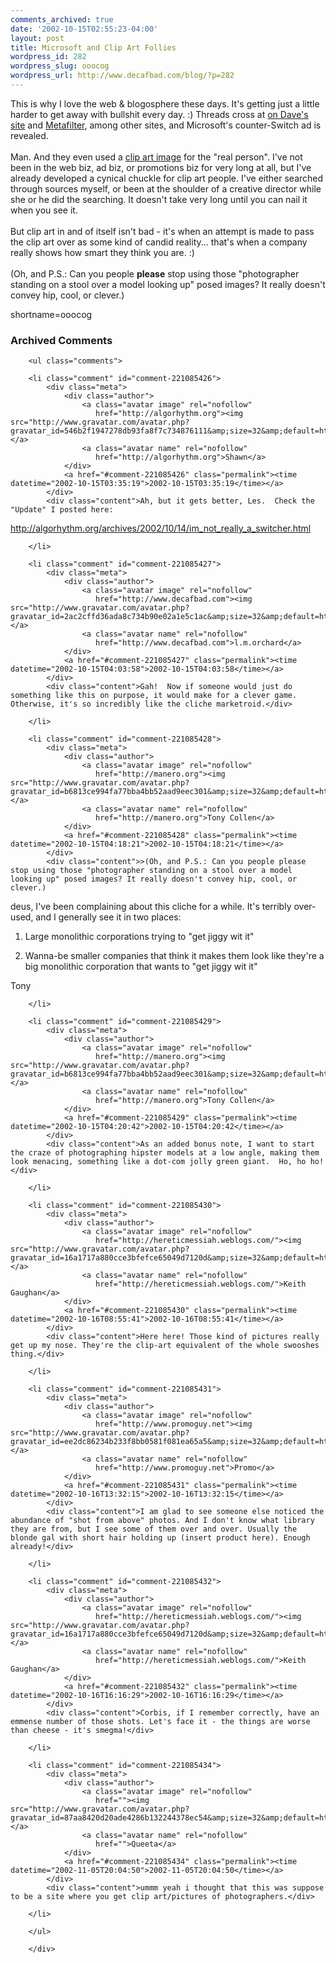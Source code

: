 ```yaml
---
comments_archived: true
date: '2002-10-15T02:55:23-04:00'
layout: post
title: Microsoft and Clip Art Follies
wordpress_id: 282
wordpress_slug: ooocog
wordpress_url: http://www.decafbad.com/blog/?p=282
---
```

This is why I love the web &amp; blogosphere these days.  It's getting just a little harder to get away with bullshit every day.  :)  Threads cross at <a href="http://scriptingnews.userland.com/backissues/2002/10/14#When:2:30:09PM">on Dave's site</a> and <a href="http://www.metafilter.com/mefi/20798">Metafilter</a>, among other sites, and Microsoft's counter-Switch ad is revealed.
<br /><br />
Man.  And they even used a <a href="http://creative.gettyimages.com/source/search/detail.asp?source=searchResults&amp;imageIndex=10&amp;hdnSync=%22One+Woman+Only%3AOnly+Women%22+and+%22Coffee%3AHot+Drink%22~0%2C12%2C449%2C3%2C15%2C1%2C0%2C0%2C0%2C12287%2C0%2C1%2C0%2C0%2C0%2C0%2C0%2C0%2C0%2Cen-us%2C1%2C%22One+Woman+Only%3AOnly+Women%22+and+%22Coffee%3AHot+Drink%22%2C389%2C257%2C1%2C&amp;hdnCurrPage=4">clip art image</a> for the "real person".  I've not been in the web biz, ad biz, or promotions biz for very long at all, but I've already developed a cynical chuckle for clip art people.  I've either searched through sources myself, or been at the shoulder of a creative director while she or he did the searching.  It doesn't take very long until you can nail it when you see it.
<br /><br />
But clip art in and of itself isn't bad - it's when an attempt is made to pass the clip art over as some kind of candid reality...  that's when a company really shows how smart they think you are.  :)
<br /><br />
(Oh, and P.S.:  Can you people <strong>please</strong> stop using those "photographer standing on a stool over a model looking up" posed images?  It really doesn't convey hip, cool, or clever.)
<!--more-->
shortname=ooocog

<div id="comments" class="comments archived-comments">
            <h3>Archived Comments</h3>
            
        <ul class="comments">
            
        <li class="comment" id="comment-221085426">
            <div class="meta">
                <div class="author">
                    <a class="avatar image" rel="nofollow" 
                       href="http://algorhythm.org"><img src="http://www.gravatar.com/avatar.php?gravatar_id=546b2f1947278db93fa8f7c734876111&amp;size=32&amp;default=http://mediacdn.disqus.com/1320279820/images/noavatar32.png"/></a>
                    <a class="avatar name" rel="nofollow" 
                       href="http://algorhythm.org">Shawn</a>
                </div>
                <a href="#comment-221085426" class="permalink"><time datetime="2002-10-15T03:35:19">2002-10-15T03:35:19</time></a>
            </div>
            <div class="content">Ah, but it gets better, Les.  Check the "Update" I posted here:

http://algorhythm.org/archives/2002/10/14/im_not_really_a_switcher.html</div>
            
        </li>
    
        <li class="comment" id="comment-221085427">
            <div class="meta">
                <div class="author">
                    <a class="avatar image" rel="nofollow" 
                       href="http://www.decafbad.com"><img src="http://www.gravatar.com/avatar.php?gravatar_id=2ac2cffd36ada8c734b90e02a1e5c1ac&amp;size=32&amp;default=http://mediacdn.disqus.com/1320279820/images/noavatar32.png"/></a>
                    <a class="avatar name" rel="nofollow" 
                       href="http://www.decafbad.com">l.m.orchard</a>
                </div>
                <a href="#comment-221085427" class="permalink"><time datetime="2002-10-15T04:03:58">2002-10-15T04:03:58</time></a>
            </div>
            <div class="content">Gah!  Now if someone would just do something like this on purpose, it would make for a clever game.  Otherwise, it's so incredibly like the cliche marketroid.</div>
            
        </li>
    
        <li class="comment" id="comment-221085428">
            <div class="meta">
                <div class="author">
                    <a class="avatar image" rel="nofollow" 
                       href="http://manero.org"><img src="http://www.gravatar.com/avatar.php?gravatar_id=b6813ce994fa77bba4bb52aad9eec301&amp;size=32&amp;default=http://mediacdn.disqus.com/1320279820/images/noavatar32.png"/></a>
                    <a class="avatar name" rel="nofollow" 
                       href="http://manero.org">Tony Collen</a>
                </div>
                <a href="#comment-221085428" class="permalink"><time datetime="2002-10-15T04:18:21">2002-10-15T04:18:21</time></a>
            </div>
            <div class="content">>(Oh, and P.S.: Can you people please stop using those "photographer standing on a stool over a model looking up" posed images? It really doesn't convey hip, cool, or clever.)

deus, I've been complaining about this cliche for a while.  It's terribly over-used, and I generally see it in two places:

1) Large monolithic corporations trying to "get jiggy wit it"

2) Wanna-be smaller companies that think it makes them look like they're a big monolithic corporation that wants to "get jiggy wit it"

Tony</div>
            
        </li>
    
        <li class="comment" id="comment-221085429">
            <div class="meta">
                <div class="author">
                    <a class="avatar image" rel="nofollow" 
                       href="http://manero.org"><img src="http://www.gravatar.com/avatar.php?gravatar_id=b6813ce994fa77bba4bb52aad9eec301&amp;size=32&amp;default=http://mediacdn.disqus.com/1320279820/images/noavatar32.png"/></a>
                    <a class="avatar name" rel="nofollow" 
                       href="http://manero.org">Tony Collen</a>
                </div>
                <a href="#comment-221085429" class="permalink"><time datetime="2002-10-15T04:20:42">2002-10-15T04:20:42</time></a>
            </div>
            <div class="content">As an added bonus note, I want to start the craze of photographing hipster models at a low angle, making them look menacing, something like a dot-com jolly green giant.  Ho, ho ho!</div>
            
        </li>
    
        <li class="comment" id="comment-221085430">
            <div class="meta">
                <div class="author">
                    <a class="avatar image" rel="nofollow" 
                       href="http://hereticmessiah.weblogs.com/"><img src="http://www.gravatar.com/avatar.php?gravatar_id=16a1717a880cce3bfefce65049d7120d&amp;size=32&amp;default=http://mediacdn.disqus.com/1320279820/images/noavatar32.png"/></a>
                    <a class="avatar name" rel="nofollow" 
                       href="http://hereticmessiah.weblogs.com/">Keith Gaughan</a>
                </div>
                <a href="#comment-221085430" class="permalink"><time datetime="2002-10-16T08:55:41">2002-10-16T08:55:41</time></a>
            </div>
            <div class="content">Here here! Those kind of pictures really get up my nose. They're the clip-art equivalent of the whole swooshes thing.</div>
            
        </li>
    
        <li class="comment" id="comment-221085431">
            <div class="meta">
                <div class="author">
                    <a class="avatar image" rel="nofollow" 
                       href="http://www.promoguy.net"><img src="http://www.gravatar.com/avatar.php?gravatar_id=ee2dc86234b233f8bb0581f081ea65a5&amp;size=32&amp;default=http://mediacdn.disqus.com/1320279820/images/noavatar32.png"/></a>
                    <a class="avatar name" rel="nofollow" 
                       href="http://www.promoguy.net">Promo</a>
                </div>
                <a href="#comment-221085431" class="permalink"><time datetime="2002-10-16T13:32:15">2002-10-16T13:32:15</time></a>
            </div>
            <div class="content">I am glad to see someone else noticed the abundance of "shot from above" photos. And I don't know what library they are from, but I see some of them over and over. Usually the blonde gal with short hair holding up (insert product here). Enough already!</div>
            
        </li>
    
        <li class="comment" id="comment-221085432">
            <div class="meta">
                <div class="author">
                    <a class="avatar image" rel="nofollow" 
                       href="http://hereticmessiah.weblogs.com/"><img src="http://www.gravatar.com/avatar.php?gravatar_id=16a1717a880cce3bfefce65049d7120d&amp;size=32&amp;default=http://mediacdn.disqus.com/1320279820/images/noavatar32.png"/></a>
                    <a class="avatar name" rel="nofollow" 
                       href="http://hereticmessiah.weblogs.com/">Keith Gaughan</a>
                </div>
                <a href="#comment-221085432" class="permalink"><time datetime="2002-10-16T16:16:29">2002-10-16T16:16:29</time></a>
            </div>
            <div class="content">Corbis, if I remember correctly, have an emmense number of those shots. Let's face it - the things are worse than cheese - it's smegma!</div>
            
        </li>
    
        <li class="comment" id="comment-221085434">
            <div class="meta">
                <div class="author">
                    <a class="avatar image" rel="nofollow" 
                       href=""><img src="http://www.gravatar.com/avatar.php?gravatar_id=87aa8420d20ade4286b132244378ec54&amp;size=32&amp;default=http://mediacdn.disqus.com/1320279820/images/noavatar32.png"/></a>
                    <a class="avatar name" rel="nofollow" 
                       href="">Queeta</a>
                </div>
                <a href="#comment-221085434" class="permalink"><time datetime="2002-11-05T20:04:50">2002-11-05T20:04:50</time></a>
            </div>
            <div class="content">ummm yeah i thought that this was suppose to be a site where you get clip art/pictures of photographers.</div>
            
        </li>
    
        </ul>
    
        </div>
    